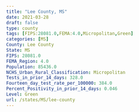 ```yaml
---
title: "Lee County, MS"
date: 2021-03-28
draft: false
type: county
tags: [FIPS:28081.0,FEMA:4.0,Micropolitan,Green]
categories: [MS]
County: Lee County
State: MS
FIPS: 28081.0
FEMA_Region: 4.0
Population: 85436.0
NCHS_Urban_Rural_Classification: Micropolitan
Tests_in_prior_14_days: 328.0
Fourteen_day_test_rate_per_100000: 384.0
Percent_Positivity_in_prior_14_days: 0.046
Level: Green
url: /states/MS/lee-county
---
```



